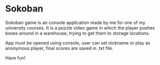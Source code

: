 # Sokoban

Sokoban game is an console application made by me for one of my university courses.
It is a puzzle video game in which the player pushes boxes around in a warehouse, trying to get them to storage locations.

App must be opened using console, user can set nickname or play as anonymous player, final scores are saved in .txt file.

Have fun!
